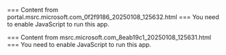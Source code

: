 === Content from portal.msrc.microsoft.com_0f2f9186_20250108_125632.html ===
You need to enable JavaScript to run this app.

=== Content from msrc.microsoft.com_8eab19c1_20250108_125631.html ===
You need to enable JavaScript to run this app.
